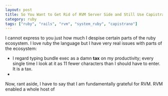 ```yaml
---
layout: post
title: So You Want to Get Rid of RVM Server Side and Still Use Capistrano
category: ruby
tags: ["ruby", "rails", "rvm", "system_ruby", "capistrano"]
---
```

I cannot express to you just how much I despise certain parts of the ruby ecosystem.  I love ruby the language but I have very real issues with parts of the ecosystem:

* I regard typing bundle exec as a damn **tax** on my productivity; every single time I look at it as 11 fewer characters than I should have to enter.  It is a tax.
* 

Now, rant aside, I have to say that I am fundamentally grateful for RVM.  RVM enabled a whole host of 
